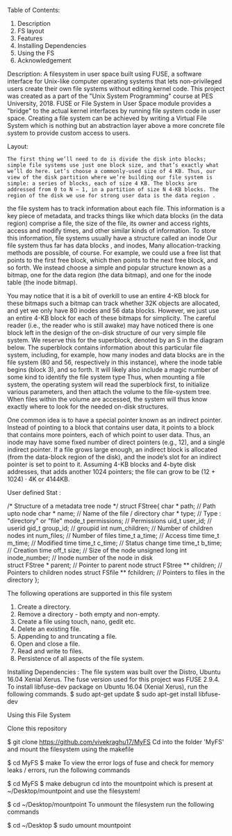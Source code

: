 Table of Contents:
1.	Description 
2.	FS layout 
3.	Features
4.	Installing Dependencies  
5.	Using the FS
6.	 Acknowledgement


Description:
	A filesystem in user space built using FUSE, a software interface for Unix-like computer operating systems that lets non-privileged users create their own file systems without editing kernel code. This project was created as a part of the "Unix System Programming" course at PES University, 2018.
	FUSE or File System in User Space module provides a "bridge" to the actual kernel interfaces by running file system code in user space. Creating a file system can be achieved by writing a Virtual File System which is nothing but an abstraction layer above a more concrete file system to provide custom access to users.

Layout:

	The first thing we’ll need to do is divide the disk into blocks; simple file systems use just one block size, and that’s exactly what we’ll do here. Let’s choose a commonly-used size of 4 KB. Thus, our view of the disk partition where we’re building our file system is simple: a series of blocks, each of size 4 KB. The blocks are addressed from 0 to N − 1, in a partition of size N 4-KB blocks. The region of the disk we use for strong user data is the data region .
the file system has to track information about each file. This information is a key piece of metadata, and tracks things like which data blocks (in the data region) comprise a file, the size of the file, its owner and access rights, access and modify times, and other similar kinds of information. To store this information, file systems usually have a structure called an inode
Our file system thus far has data blocks , and inodes, Many allocation-tracking methods are possible, of course. For example, we could use a free list that points to the first free block, which then points to the next free block, and so forth. We instead choose a simple and popular structure known as a bitmap, one for the data region (the data bitmap), and one for the inode table (the inode bitmap).

You may notice that it is a bit of overkill to use an entire 4-KB block for these bitmaps such a bitmap can track whether 32K objects are allocated, and yet we only have 80 inodes and 56 data blocks. However, we just use an entire 4-KB block for each of these bitmaps for simplicity. The careful reader (i.e., the reader who is still awake) may have noticed there is one block left in the design of the on-disk structure of our very simple file system. We reserve this for the superblock, denoted by an S in the diagram below. The superblock contains information about this particular file system, including, for example, how many inodes and data blocks are in the file system (80 and 56, respectively in this instance), where the inode table begins (block 3), and so forth. It will likely also include a magic number of some kind to identify the file system type
Thus, when mounting a file system, the operating system will read the superblock first, to initialize various parameters, and then attach the volume to the file-system tree. When files within the volume are accessed, the system will thus know exactly where to look for the needed on-disk structures.

One common idea is to have a special pointer known as an indirect pointer. Instead of pointing to a block that contains user data, it points to a block that contains more pointers, each of which point to user data. Thus, an inode may have some fixed number of direct pointers (e.g., 12), and a single indirect pointer. If a file grows large enough, an indirect block is allocated (from the data-block region of the disk), and the inode’s slot for an indirect pointer is set to point to it.
Assuming 4-KB blocks and 4-byte disk addresses, that adds another 1024 pointers; the file can grow to be (12 + 1024) · 4K or 4144KB.

User defined Stat :

/*
	Structure of a metadata tree node
	*/
	struct FStree{
	    char * path;                    // Path upto node
	    char * name;                    // Name of the file / directory
	    char * type;                    // Type : "directory" or "file"
	    mode_t permissions;		        // Permissions 
	    uid_t user_id;		            // userid
	    gid_t group_id;		            // groupid
	    int num_children;               // Number of children nodes
	    int num_files;		            // Number of files
	    time_t a_time;                  // Access time
	    time_t m_time;                  // Modified time
	    time_t c_time;                  // Status change time
	    time_t b_time;                  // Creation time
	    off_t size;                     // Size of the node
	    unsigned long int inode_number; // Inode number of the node in disk    
	    struct FStree * parent;         // Pointer to parent node
	    struct FStree ** children;      // Pointers to children nodes
	    struct FSfile ** fchildren;     // Pointers to files in the directory
	};

The following operations are supported in this file system
1.	Create a directory.
2.	Remove a directory - both empty and non-empty.
3.	Create a file using touch, nano, gedit etc.
4.	Delete an existing file.
5.	Appending to and truncating a file.
6.	Open and close a file.
7.	Read and write to files.
8.	Persistence of all aspects of the file system.

Installing Dependencies :
	The file system was built over the Distro, Ubuntu 16.04 Xenial Xerus. The fuse version used for this project was FUSE 2.9.4. To install libfuse-dev package on Ubuntu 16.04 (Xenial Xerus), run the following commands.
$ sudo apt-get update
$ sudo apt-get install libfuse-dev

Using this File System

Clone this repository

$ git clone https://github.com/vivekraghu17/MyFS
Cd into the folder 'MyFS' and mount the filesystem using the makefile

$ cd MyFS
$ make
To view the error logs of fuse and check for memory leaks / errors, run the following commands

$ cd MyFS
$ make debugrun
cd into the mountpoint which is present at ~/Desktop/mountpoint and use the filesystem!

$ cd ~/Desktop/mountpoint
To unmount the filesystem run the following commands

$ cd ~/Desktop
$ sudo umount mountpoint


